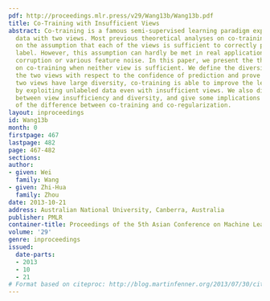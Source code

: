 ```yaml
---
pdf: http://proceedings.mlr.press/v29/Wang13b/Wang13b.pdf
title: Co-Training with Insufficient Views
abstract: Co-training is a famous semi-supervised learning paradigm exploiting unlabeled
  data with two views. Most previous theoretical analyses on co-training are based
  on the assumption that each of the views is sufficient to correctly predict the
  label. However, this assumption can hardly be met in real applications due to feature
  corruption or various feature noise. In this paper, we present the theoretical analysis
  on co-training when neither view is sufficient. We define the diversity between
  the two views with respect to the confidence of prediction and prove that if the
  two views have large diversity, co-training is able to improve the learning performance
  by exploiting unlabeled data even with insufficient views. We also discuss the relationship
  between view insufficiency and diversity, and give some implications for understanding
  of the difference between co-training and co-regularization.
layout: inproceedings
id: Wang13b
month: 0
firstpage: 467
lastpage: 482
page: 467-482
sections: 
author:
- given: Wei
  family: Wang
- given: Zhi-Hua
  family: Zhou
date: 2013-10-21
address: Australian National University, Canberra, Australia
publisher: PMLR
container-title: Proceedings of the 5th Asian Conference on Machine Learning
volume: '29'
genre: inproceedings
issued:
  date-parts:
  - 2013
  - 10
  - 21
# Format based on citeproc: http://blog.martinfenner.org/2013/07/30/citeproc-yaml-for-bibliographies/
---
```


